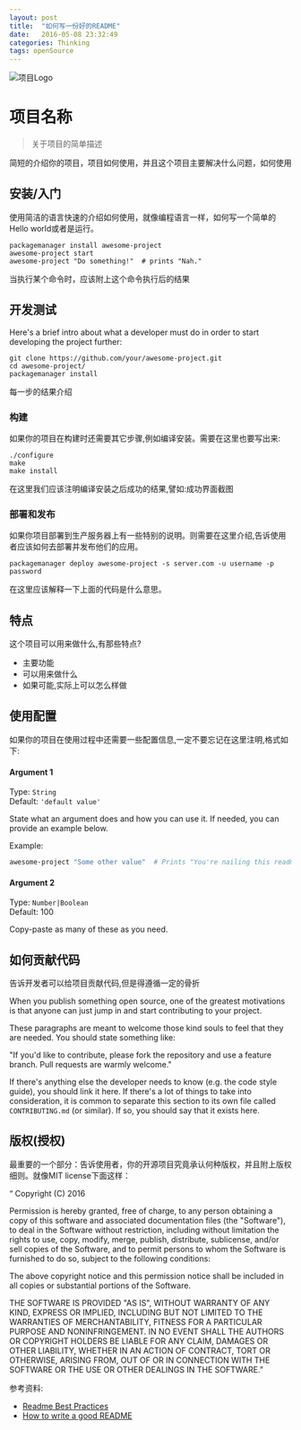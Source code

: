 ```yaml
---
layout: post
title:  "如何写一份好的README"
date:   2016-05-08 23:32:49
categories: Thinking
tags: openSource
---
```




![项目Logo](https://raw.githubusercontent.com/jehna/readme-best-practices/master/sample-logo.png)

# 项目名称
> 关于项目的简单描述

简短的介绍你的项目，项目如何使用，并且这个项目主要解决什么问题，如何使用

## 安装/入门

使用简洁的语言快速的介绍如何使用，就像编程语言一样，如何写一个简单的Hello world或者是运行。

```shell
packagemanager install awesome-project
awesome-project start
awesome-project "Do something!"  # prints "Nah."
```
当执行某个命令时，应该附上这个命令执行后的结果

## 开发测试

Here's a brief intro about what a developer must do in order to start developing
the project further:

```shell
git clone https://github.com/your/awesome-project.git
cd awesome-project/
packagemanager install
```

每一步的结果介绍

### 构建

如果你的项目在构建时还需要其它步骤,例如编译安装。需要在这里也要写出来:

```shell
./configure
make
make install
```

在这里我们应该注明编译安装之后成功的结果,譬如:成功界面截图

### 部署和发布

如果你项目部署到生产服务器上有一些特别的说明。则需要在这里介绍,告诉使用者应该如何去部署并发布他们的应用。

```shell
packagemanager deploy awesome-project -s server.com -u username -p password
```

在这里应该解释一下上面的代码是什么意思。

## 特点

这个项目可以用来做什么,有那些特点?

* 主要功能
* 可以用来做什么
* 如果可能,实际上可以怎么样做

## 使用配置

如果你的项目在使用过程中还需要一些配置信息,一定不要忘记在这里注明,格式如下:

#### Argument 1
Type: `String`  
Default: `'default value'`

State what an argument does and how you can use it. If needed, you can provide
an example below.

Example:
```bash
awesome-project "Some other value"  # Prints "You're nailing this readme!"
```

#### Argument 2
Type: `Number|Boolean`  
Default: 100

Copy-paste as many of these as you need.

## 如何贡献代码

告诉开发者可以给项目贡献代码,但是得遵循一定的骨折

When you publish something open source, one of the greatest motivations is that
anyone can just jump in and start contributing to your project.

These paragraphs are meant to welcome those kind souls to feel that they are
needed. You should state something like:

"If you'd like to contribute, please fork the repository and use a feature
branch. Pull requests are warmly welcome."

If there's anything else the developer needs to know (e.g. the code style
guide), you should link it here. If there's a lot of things to take into
consideration, it is common to separate this section to its own file called
`CONTRIBUTING.md` (or similar). If so, you should say that it exists here.

## 版权(授权)

最重要的一个部分：告诉使用者，你的开源项目究竟承认何种版权，并且附上版权细则。就像MIT license下面这样：

“
Copyright (C) 2016

Permission is hereby granted, free of charge, to any person obtaining a copy of this software and associated documentation files (the "Software"), to deal in the Software without restriction, including without limitation the rights to use, copy, modify, merge, publish, distribute, sublicense, and/or sell copies of the Software, and to permit persons to whom the Software is furnished to do so, subject to the following conditions:

The above copyright notice and this permission notice shall be included in all copies or substantial portions of the Software.

THE SOFTWARE IS PROVIDED "AS IS", WITHOUT WARRANTY OF ANY KIND, EXPRESS OR IMPLIED, INCLUDING BUT NOT LIMITED TO THE WARRANTIES OF MERCHANTABILITY, FITNESS FOR A PARTICULAR PURPOSE AND NONINFRINGEMENT. IN NO EVENT SHALL THE AUTHORS OR COPYRIGHT HOLDERS BE LIABLE FOR ANY CLAIM, DAMAGES OR OTHER LIABILITY, WHETHER IN AN ACTION OF CONTRACT, TORT OR OTHERWISE, ARISING FROM, OUT OF OR IN CONNECTION WITH THE SOFTWARE OR THE USE OR OTHER DEALINGS IN THE SOFTWARE.”



参考资料:
- [Readme Best Practices](https://github.com/jehna/readme-best-practices)
- [How to write a good README](http://stackoverflow.com/questions/2304863/how-to-write-a-good-readme)
